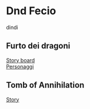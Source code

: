 # Dnd Fecio

 dindi

## Furto dei dragoni

[Story board](./Waterdeep_Il_Furto_Dei_Dragoni/dnd_campaign.md)  
[Personaggi](./Waterdeep_Il_Furto_Dei_Dragoni/characters.md)  

## Tomb of Annihilation

[Story](./Tomb_of_Annihilation/campaign.md)
